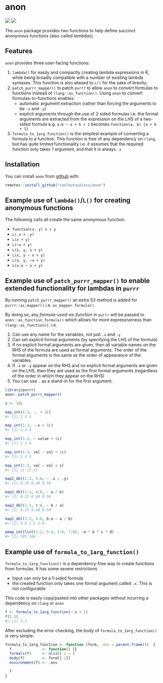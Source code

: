 
<!-- README.md is generated from README.Rmd. Please edit that file -->

# anon

<!-- badges: start -->

![](https://img.shields.io/badge/cool-useless-green.svg)
![](https://img.shields.io/badge/status-rough-red.svg)
<!-- badges: end -->

The `anon` package provides two functions to help define succinct
anonymous functions (also called *lambdas*).

## Features

`anon` provides three user-facing functions:

1.  `lambda()` for easily and compactly creating lambda expressions in
    R, while being broadly compatible with a number of existing lambda
    syntaxes. This function is also aliased to `L()` for the sake of
    brevity.
2.  `patch_purrr_mapper()` to patch `purrr` to allow `anon` to convert
    formulas to functions instead of `rlang::as_function()`. Using
    `anon` to convert formulas-to-functions enables:
      - automatic argument extraction (rather than forcing the arguments
        to be `.x` and `.y`)
      - explicit arguments through the use of 2 sided formulas i.e. the
        formal arguments are extracted from the expression on the LHS of
        a two-sided formula e.g. `a:b ~ a + b + 1` becomes `function(a,
        b) {a + b + 1}`
3.  `formula_to_1arg_function()` is the simplest example of converting a
    formula to a function. This function is free of any dependency on
    `rlang`, but has quite limited functionality i.e. it assumes that
    the required function only takes 1 argument, and that it is always
    `.x`

## Installation

You can install `anon` from
[github](https://github.com/coolbutuseless/anon) with:

``` r
remotes::install_github("coolbutuseless/anon")
```

## Example use of `lambda()`/`L()` for creating anonymous functions

The following calls all create the same anonymous function:

  - `function(x, y) x + y`
  - `L(.x + .y)`
  - `L(x + y)`
  - `L(~x + y)`
  - `L(x, y, x + y)`
  - `L(x, y ~ x + y)`
  - `L(x, y, ~x + y)`
  - `L(x:y ~ x +
y)`

## Example use of `patch_purrr_mapper()` to enable extended functionality for lambdas in `purrr`

By running `patch_purrr_mapper()` an extra S3 method is added for
`purrr::as_mapper()` i.e. `as_mapper.formula()`.

By doing so, any *formula-used-as-function* in `purrr` will be passed to
`anon::as_function_formula()` which allows for more expressiveness than
`rlang::as_function()`. i.e.

1.  Can use any name for the variables, not just `.x` and `.y`
2.  Can set explicit formal arguments (by specifying the LHS of the
    formula)
3.  If no explicit formal arguments are given, then all variable names
    on the RHS of the formula are used as formal arguments. The order of
    the formal arguments is the same as the order of appearance of the
    variables.
4.  If `.x` or `.y` appear on the RHS and no explicit formal arguments
    are given on the LHS, then they are used as the first formal
    arguments (regardless of the order in which they appear on the RHS)
5.  You can use `.` as a stand-in for the first argument.

<!-- end list -->

``` r
library(purrr)
anon::patch_purrr_mapper()

z <- 10L

map_int(1:3, ~. + 1L)
#> [1] 2 3 4

map_int(1:3, ~.x + 1L)
#> [1] 2 3 4

map_int(1:3, ~ value + 1L)
#> [1] 2 3 4

map_int(1:3, val ~ val + 1L)
#> [1] 2 3 4

map_int(1:3, val ~ val + z)
#> [1] 11 12 13

map2_dbl(1:3, 4:6, ~ .x / .y)
#> [1] 0.25 0.40 0.50

map2_dbl(1:3, 4:6, ~ a / b)
#> [1] 0.25 0.40 0.50

map2_dbl(1:3, 4:6, ~ b / a)
#> [1] 0.25 0.40 0.50

map2_dbl(1:3, 4:6, b:a ~ a / b)
#> [1] 4.0 2.5 2.0

pmap_int(list(1:2, 3:4, 5:6, 7:8), ~a * b * c * d)
#> [1] 105 384
```

## Example use of `formula_to_1arg_function()`

`formula_to_1arg_function()` is a dependency-free way to create
functions from formulas. It has some severe restrictions

  - Input can only be a 1-sided formula
  - the created function only takes one formal argument called `.x`.
    This is not configurable.

This code is easily copy/pasted into other packages without incurring a
dependency on `rlang` or `anon`

``` r
f <- formula_to_1arg_function(~.x + 1)
f(2.5)
#> [1] 3.5
```

After excluding the error checking, the body of
`formula_to_1arg_function()` is very simple:

``` r
formula_to_1arg_function <- function (form, .env = parent.frame())  {
  f              <- function() {}
  formals(f)     <- alist(.x = )
  body(f)        <- form[[-1]]
  environment(f) <- .env

  f
}
```
